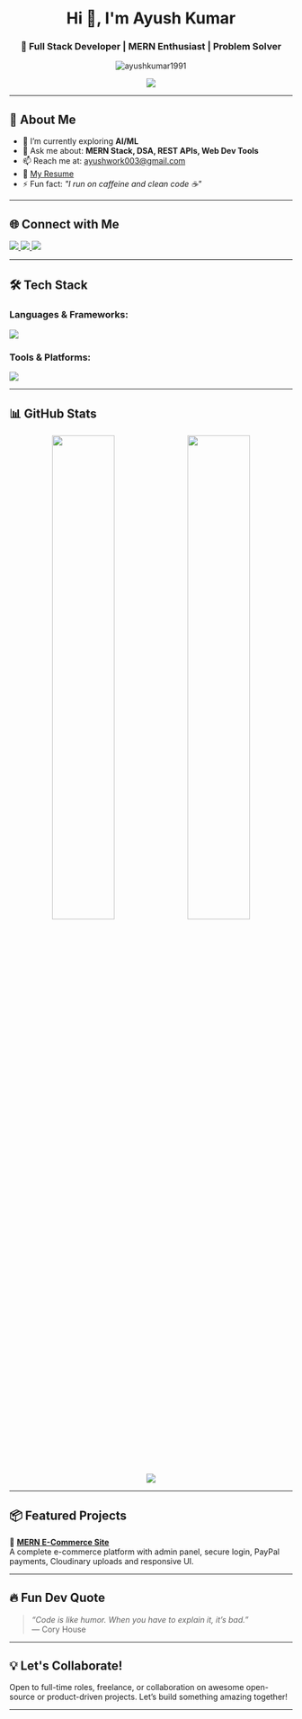 <h1 align="center">Hi 👋, I'm Ayush Kumar</h1>
<h3 align="center">🚀 Full Stack Developer | MERN Enthusiast | Problem Solver</h3>

<p align="center">
  <img src="https://komarev.com/ghpvc/?username=ayushkumar1991&label=Profile%20Views&color=0e75b6&style=flat-square" alt="ayushkumar1991" />
</p>

<p align="center">
  <a href="https://github.com/ayushkumar1991">
    <img src="https://readme-typing-svg.herokuapp.com?font=Fira+Code&size=22&pause=1000&color=36BCF7&width=435&lines=MERN+Stack+Developer;DSA+%2F+Problem+Solver;Always+Learning+New+Things;Welcome+to+my+GitHub+profile!" />
  </a>
</p>

---

## 🧠 About Me

- 🌱 I’m currently exploring **AI/ML**
- 💬 Ask me about: **MERN Stack, DSA, REST APIs, Web Dev Tools**
- 📫 Reach me at: [ayushwork003@gmail.com](mailto:ayushwork003@gmail.com)
- 📄 [My Resume](https://drive.google.com/file/d/1IBW6ihGJ1A30JmDd_hDMT3wRcQjM2Vjw/view?usp=sharing)
- ⚡ Fun fact: _"I run on caffeine and clean code ☕"_  

---

## 🌐 Connect with Me

<p align="left">
  <a href="https://www.linkedin.com/in/ayush-kumar-607444242/" target="_blank">
    <img src="https://img.shields.io/badge/LinkedIn-blue?logo=linkedin&style=for-the-badge" />
  </a>
  <a href="https://leetcode.com/ayushkumr1991/" target="_blank">
    <img src="https://img.shields.io/badge/LeetCode-orange?logo=leetcode&style=for-the-badge" />
  </a>
  <a href="mailto:ayushwork003@gmail.com" target="_blank">
    <img src="https://img.shields.io/badge/Gmail-red?logo=gmail&style=for-the-badge" />
  </a>
</p>

---

## 🛠️ Tech Stack

### Languages & Frameworks:

<p align="left">
  <img src="https://skillicons.dev/icons?i=js,ts,react,nodejs,express,mongodb,java,python,html,css" />
</p>

### Tools & Platforms:

<p align="left">
  <img src="https://skillicons.dev/icons?i=git,github,vscode,postman,firebase,vercel,aws,gcp,azure,figma" />
</p>

---

## 📊 GitHub Stats

<p align="center">
  <img src="https://github-readme-stats.vercel.app/api?username=ayushkumar1991&show_icons=true&theme=radical" width="47%" />
  <img src="https://github-readme-stats.vercel.app/api/top-langs/?username=ayushkumar1991&layout=compact&theme=radical" width="47%" />
</p>

<p align="center">
  <img src="https://github-readme-streak-stats.herokuapp.com?user=ayushkumar1991&theme=radical&date_format=M%20j%5B%2C%20Y%5D" />
</p>

---

## 📦 Featured Projects

🚀 **[MERN E-Commerce Site](https://github.com/ayushkumar1991/Celebal_Assign7-8-Ecommerce-Site-)**  
A complete e-commerce platform with admin panel, secure login, PayPal payments, Cloudinary uploads and responsive UI.

---

## 🔥 Fun Dev Quote

> _“Code is like humor. When you have to explain it, it’s bad.”_  
> — Cory House

---

## 💡 Let's Collaborate!

Open to full-time roles, freelance, or collaboration on awesome open-source or product-driven projects. Let’s build something amazing together!

---

